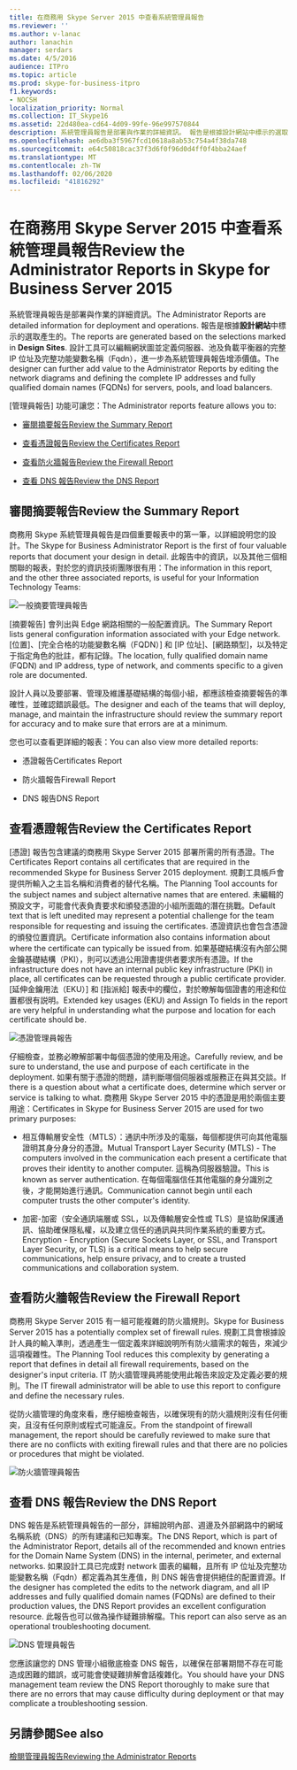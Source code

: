 ```yaml
---
title: 在商務用 Skype Server 2015 中查看系統管理員報告
ms.reviewer: ''
ms.author: v-lanac
author: lanachin
manager: serdars
ms.date: 4/5/2016
audience: ITPro
ms.topic: article
ms.prod: skype-for-business-itpro
f1.keywords:
- NOCSH
localization_priority: Normal
ms.collection: IT_Skype16
ms.assetid: 22d480ea-cd64-4d09-99fe-96e997570844
description: 系統管理員報告是部署與作業的詳細資訊。 報告是根據設計網站中標示的選取產生的。 設計工具可以編輯網狀圖並定義伺服器、池及負載平衡器的完整 IP 位址及完整功能變數名稱（Fqdn），進一步為系統管理員報告增添價值。
ms.openlocfilehash: ae6dba3f5967fcd10618a8ab53c754a4f38da748
ms.sourcegitcommit: e64c50818cac37f3d6f0f96d0d4ff0f4bba24aef
ms.translationtype: MT
ms.contentlocale: zh-TW
ms.lasthandoff: 02/06/2020
ms.locfileid: "41816292"
---
```

# <a name="review-the-administrator-reports-in-skype-for-business-server-2015"></a><span data-ttu-id="c6f90-105">在商務用 Skype Server 2015 中查看系統管理員報告</span><span class="sxs-lookup"><span data-stu-id="c6f90-105">Review the Administrator Reports in Skype for Business Server 2015</span></span>

<span data-ttu-id="c6f90-106">系統管理員報告是部署與作業的詳細資訊。</span><span class="sxs-lookup"><span data-stu-id="c6f90-106">The Administrator Reports are detailed information for deployment and operations.</span></span> <span data-ttu-id="c6f90-107">報告是根據**設計網站**中標示的選取產生的。</span><span class="sxs-lookup"><span data-stu-id="c6f90-107">The reports are generated based on the selections marked in **Design Sites**.</span></span> <span data-ttu-id="c6f90-108">設計工具可以編輯網狀圖並定義伺服器、池及負載平衡器的完整 IP 位址及完整功能變數名稱（Fqdn），進一步為系統管理員報告增添價值。</span><span class="sxs-lookup"><span data-stu-id="c6f90-108">The designer can further add value to the Administrator Reports by editing the network diagrams and defining the complete IP addresses and fully qualified domain names (FQDNs) for servers, pools, and load balancers.</span></span>

<span data-ttu-id="c6f90-109">[管理員報告] 功能可讓您：</span><span class="sxs-lookup"><span data-stu-id="c6f90-109">The Administrator reports feature allows you to:</span></span>

- [<span data-ttu-id="c6f90-110">審閱摘要報告</span><span class="sxs-lookup"><span data-stu-id="c6f90-110">Review the Summary Report</span></span>](review-the-administrator-reports.md#Summary_report)

- [<span data-ttu-id="c6f90-111">查看憑證報告</span><span class="sxs-lookup"><span data-stu-id="c6f90-111">Review the Certificates Report</span></span>](review-the-administrator-reports.md#Certificates_Report)

- [<span data-ttu-id="c6f90-112">查看防火牆報告</span><span class="sxs-lookup"><span data-stu-id="c6f90-112">Review the Firewall Report</span></span>](review-the-administrator-reports.md#Firewall_report)

- [<span data-ttu-id="c6f90-113">查看 DNS 報告</span><span class="sxs-lookup"><span data-stu-id="c6f90-113">Review the DNS Report</span></span>](review-the-administrator-reports.md#DNS_Report)

## <a name="review-the-summary-report"></a><span data-ttu-id="c6f90-114">審閱摘要報告</span><span class="sxs-lookup"><span data-stu-id="c6f90-114">Review the Summary Report</span></span>
<span data-ttu-id="c6f90-115"><a name="Summary_report"> </a></span><span class="sxs-lookup"><span data-stu-id="c6f90-115"><a name="Summary_report"> </a></span></span>

<span data-ttu-id="c6f90-116">商務用 Skype 系統管理員報告是四個重要報表中的第一筆，以詳細說明您的設計。</span><span class="sxs-lookup"><span data-stu-id="c6f90-116">The Skype for Business Administrator Report is the first of four valuable reports that document your design in detail.</span></span> <span data-ttu-id="c6f90-117">此報告中的資訊，以及其他三個相關聯的報表，對於您的資訊技術團隊很有用：</span><span class="sxs-lookup"><span data-stu-id="c6f90-117">The information in this report, and the other three associated reports, is useful for your Information Technology Teams:</span></span>

![一般摘要管理員報告](../../media/General_Summary_Report_Admin_Report.png)

<span data-ttu-id="c6f90-119">[摘要報告] 會列出與 Edge 網路相關的一般配置資訊。</span><span class="sxs-lookup"><span data-stu-id="c6f90-119">The Summary Report lists general configuration information associated with your Edge network.</span></span> <span data-ttu-id="c6f90-120">[位置]、[完全合格的功能變數名稱（FQDN）] 和 [IP 位址]、[網路類型]，以及特定于指定角色的批註，都有記錄。</span><span class="sxs-lookup"><span data-stu-id="c6f90-120">The location, fully qualified domain name (FQDN) and IP address, type of network, and comments specific to a given role are documented.</span></span>

<span data-ttu-id="c6f90-121">設計人員以及要部署、管理及維護基礎結構的每個小組，都應該檢查摘要報告的準確性，並確認錯誤最低。</span><span class="sxs-lookup"><span data-stu-id="c6f90-121">The designer and each of the teams that will deploy, manage, and maintain the infrastructure should review the summary report for accuracy and to make sure that errors are at a minimum.</span></span>

<span data-ttu-id="c6f90-122">您也可以查看更詳細的報表：</span><span class="sxs-lookup"><span data-stu-id="c6f90-122">You can also view more detailed reports:</span></span>

- <span data-ttu-id="c6f90-123">憑證報告</span><span class="sxs-lookup"><span data-stu-id="c6f90-123">Certificates Report</span></span>

- <span data-ttu-id="c6f90-124">防火牆報告</span><span class="sxs-lookup"><span data-stu-id="c6f90-124">Firewall Report</span></span>

- <span data-ttu-id="c6f90-125">DNS 報告</span><span class="sxs-lookup"><span data-stu-id="c6f90-125">DNS Report</span></span>

## <a name="review-the-certificates-report"></a><span data-ttu-id="c6f90-126">查看憑證報告</span><span class="sxs-lookup"><span data-stu-id="c6f90-126">Review the Certificates Report</span></span>
<span data-ttu-id="c6f90-127"><a name="Certificates_Report"> </a></span><span class="sxs-lookup"><span data-stu-id="c6f90-127"><a name="Certificates_Report"> </a></span></span>

<span data-ttu-id="c6f90-128">[憑證] 報告包含建議的商務用 Skype Server 2015 部署所需的所有憑證。</span><span class="sxs-lookup"><span data-stu-id="c6f90-128">The Certificates Report contains all certificates that are required in the recommended Skype for Business Server 2015 deployment.</span></span> <span data-ttu-id="c6f90-129">規劃工具帳戶會提供所輸入之主旨名稱和消費者的替代名稱。</span><span class="sxs-lookup"><span data-stu-id="c6f90-129">The Planning Tool accounts for the subject names and subject alternative names that are entered.</span></span> <span data-ttu-id="c6f90-130">未編輯的預設文字，可能會代表負責要求和頒發憑證的小組所面臨的潛在挑戰。</span><span class="sxs-lookup"><span data-stu-id="c6f90-130">Default text that is left unedited may represent a potential challenge for the team responsible for requesting and issuing the certificates.</span></span> <span data-ttu-id="c6f90-131">憑證資訊也會包含憑證的頒發位置資訊。</span><span class="sxs-lookup"><span data-stu-id="c6f90-131">Certificate information also contains information about where the certificate can typically be issued from.</span></span> <span data-ttu-id="c6f90-132">如果基礎結構沒有內部公開金鑰基礎結構（PKI），則可以透過公用證書提供者要求所有憑證。</span><span class="sxs-lookup"><span data-stu-id="c6f90-132">If the infrastructure does not have an internal public key infrastructure (PKI) in place, all certificates can be requested through a public certificate provider.</span></span> <span data-ttu-id="c6f90-133">[延伸金鑰用法（EKU）] 和 [指派給] 報表中的欄位，對於瞭解每個證書的用途和位置都很有説明。</span><span class="sxs-lookup"><span data-stu-id="c6f90-133">Extended key usages (EKU) and Assign To fields in the report are very helpful in understanding what the purpose and location for each certificate should be.</span></span>

![憑證管理員報告](../../media/Certificates_Report_Admin_Report.png)

<span data-ttu-id="c6f90-135">仔細檢查，並務必瞭解部署中每個憑證的使用及用途。</span><span class="sxs-lookup"><span data-stu-id="c6f90-135">Carefully review, and be sure to understand, the use and purpose of each certificate in the deployment.</span></span> <span data-ttu-id="c6f90-136">如果有關于憑證的問題，請判斷哪個伺服器或服務正在與其交談。</span><span class="sxs-lookup"><span data-stu-id="c6f90-136">If there is a question about what a certificate does, determine which server or service is talking to what.</span></span> <span data-ttu-id="c6f90-137">商務用 Skype Server 2015 中的憑證是用於兩個主要用途：</span><span class="sxs-lookup"><span data-stu-id="c6f90-137">Certificates in Skype for Business Server 2015 are used for two primary purposes:</span></span>

- <span data-ttu-id="c6f90-138">相互傳輸層安全性（MTLS）：通訊中所涉及的電腦，每個都提供可向其他電腦證明其身分身分的憑證。</span><span class="sxs-lookup"><span data-stu-id="c6f90-138">Mutual Transport Layer Security (MTLS) - The computers involved in the communication each present a certificate that proves their identity to another computer.</span></span> <span data-ttu-id="c6f90-139">這稱為伺服器驗證。</span><span class="sxs-lookup"><span data-stu-id="c6f90-139">This is known as server authentication.</span></span> <span data-ttu-id="c6f90-140">在每個電腦信任其他電腦的身分識別之後，才能開始進行通訊。</span><span class="sxs-lookup"><span data-stu-id="c6f90-140">Communication cannot begin until each computer trusts the other computer's identity.</span></span>

- <span data-ttu-id="c6f90-141">加密-加密（安全通訊端層或 SSL，以及傳輸層安全性或 TLS）是協助保護通訊、協助確保隱私權，以及建立信任的通訊與共同作業系統的重要方式。</span><span class="sxs-lookup"><span data-stu-id="c6f90-141">Encryption - Encryption (Secure Sockets Layer, or SSL, and Transport Layer Security, or TLS) is a critical means to help secure communications, help ensure privacy, and to create a trusted communications and collaboration system.</span></span>

## <a name="review-the-firewall-report"></a><span data-ttu-id="c6f90-142">查看防火牆報告</span><span class="sxs-lookup"><span data-stu-id="c6f90-142">Review the Firewall Report</span></span>
<span data-ttu-id="c6f90-143"><a name="Firewall_report"> </a></span><span class="sxs-lookup"><span data-stu-id="c6f90-143"><a name="Firewall_report"> </a></span></span>

<span data-ttu-id="c6f90-144">商務用 Skype Server 2015 有一組可能複雜的防火牆規則。</span><span class="sxs-lookup"><span data-stu-id="c6f90-144">Skype for Business Server 2015 has a potentially complex set of firewall rules.</span></span> <span data-ttu-id="c6f90-145">規劃工具會根據設計人員的輸入準則，透過產生一個定義來詳細說明所有防火牆需求的報告，來減少這項複雜性。</span><span class="sxs-lookup"><span data-stu-id="c6f90-145">The Planning Tool reduces this complexity by generating a report that defines in detail all firewall requirements, based on the designer's input criteria.</span></span> <span data-ttu-id="c6f90-146">IT 防火牆管理員將能使用此報告來設定及定義必要的規則。</span><span class="sxs-lookup"><span data-stu-id="c6f90-146">The IT firewall administrator will be able to use this report to configure and define the necessary rules.</span></span>

<span data-ttu-id="c6f90-147">從防火牆管理的角度來看，應仔細檢查報告，以確保現有的防火牆規則沒有任何衝突，且沒有任何原則或程式可能違反。</span><span class="sxs-lookup"><span data-stu-id="c6f90-147">From the standpoint of firewall management, the report should be carefully reviewed to make sure that there are no conflicts with exiting firewall rules and that there are no policies or procedures that might be violated.</span></span>

![防火牆管理員報告](../../media/Firewall_Report_Admin_Report.png)

## <a name="review-the-dns-report"></a><span data-ttu-id="c6f90-149">查看 DNS 報告</span><span class="sxs-lookup"><span data-stu-id="c6f90-149">Review the DNS Report</span></span>
<span data-ttu-id="c6f90-150"><a name="DNS_Report"> </a></span><span class="sxs-lookup"><span data-stu-id="c6f90-150"><a name="DNS_Report"> </a></span></span>

<span data-ttu-id="c6f90-151">DNS 報告是系統管理員報告的一部分，詳細說明內部、週邊及外部網路中的網域名稱系統（DNS）的所有建議和已知專案。</span><span class="sxs-lookup"><span data-stu-id="c6f90-151">The DNS Report, which is part of the Administrator Report, details all of the recommended and known entries for the Domain Name System (DNS) in the internal, perimeter, and external networks.</span></span> <span data-ttu-id="c6f90-152">如果設計工具已完成對 network 圖表的編輯，且所有 IP 位址及完整功能變數名稱（Fqdn）都定義為其生產值，則 DNS 報告會提供絕佳的配置資源。</span><span class="sxs-lookup"><span data-stu-id="c6f90-152">If the designer has completed the edits to the network diagram, and all IP addresses and fully qualified domain names (FQDNs) are defined to their production values, the DNS Report provides an excellent configuration resource.</span></span> <span data-ttu-id="c6f90-153">此報告也可以做為操作疑難排解檔。</span><span class="sxs-lookup"><span data-stu-id="c6f90-153">This report can also serve as an operational troubleshooting document.</span></span>

![DNS 管理員報告](../../media/DNS_Report_Admin_Report.png)

<span data-ttu-id="c6f90-155">您應該讓您的 DNS 管理小組徹底檢查 DNS 報告，以確保在部署期間不存在可能造成困難的錯誤，或可能會使疑難排解會話複雜化。</span><span class="sxs-lookup"><span data-stu-id="c6f90-155">You should have your DNS management team review the DNS Report thoroughly to make sure that there are no errors that may cause difficulty during deployment or that may complicate a troubleshooting session.</span></span>

## <a name="see-also"></a><span data-ttu-id="c6f90-156">另請參閱</span><span class="sxs-lookup"><span data-stu-id="c6f90-156">See also</span></span>
<span data-ttu-id="c6f90-157"><a name="DNS_Report"> </a></span><span class="sxs-lookup"><span data-stu-id="c6f90-157"><a name="DNS_Report"> </a></span></span>

[<span data-ttu-id="c6f90-158">檢閱管理員報告</span><span class="sxs-lookup"><span data-stu-id="c6f90-158">Reviewing the Administrator Reports</span></span>](https://technet.microsoft.com/library/1dee56a9-a033-4201-9765-e3469bd7d3e3.aspx)
